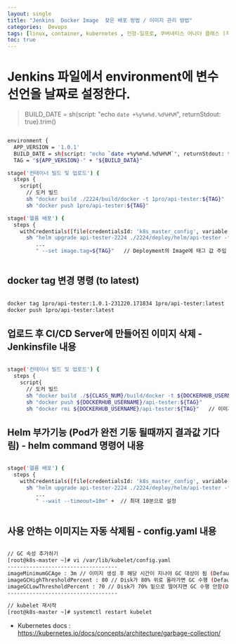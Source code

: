```yaml
---
layout: single
title: "Jenkins  Docker Image  잦은 배포 방법 / 이미지 관리 방법"
categories:  Devops
tags: [linux, container, kubernetes , 인강-일프로, 쿠버네티스 어나더 클래스 (지상편) - Sprint 1 2 , DevOps ,jenkins ,CI/DC ,Jenkens , 1pro ]
toc: true
---
```



#  Jenkins 파일에서 environment에 변수 선언을 날짜로 설정한다.

> BUILD_DATE = sh(script: "echo `date +%y%m%d.%d%H%M`", returnStdout: true).trim()

~~~bash

environment {
  APP_VERSION = '1.0.1'
  BUILD_DATE = sh(script: "echo `date +%y%m%d.%d%H%M`", returnStdout: true).trim()
  TAG = "${APP_VERSION}-" + "${BUILD_DATA}"

stage('컨테이너 빌드 및 업로드') {
  steps {
	script{
	  // 도커 빌드
      sh "docker build ./2224/build/docker -t 1pro/api-tester:${TAG}"
      sh "docker push 1pro/api-tester:${TAG}"

stage('헬름 배포') {
  steps {
    withCredentials([file(credentialsId: 'k8s_master_config', variable: 'KUBECONFIG')]) {
      sh "helm upgrade api-tester-2224 ./2224/deploy/helm/api-tester -f ./2224/deploy/helm/api-tester/values-dev.yaml" +
         ...
         " --set image.tag=${TAG}"   // Deployment의 Image에 태그 값 주입



~~~


##  docker tag 변경 명령 (to latest)

~~~bash

docker tag 1pro/api-tester:1.0.1-231220.171834 1pro/api-tester:latest
docker push 1pro/api-tester:latest

~~~

## 업로드 후 CI/CD Server에 만들어진 이미지 삭제 - Jenkinsfile 내용 


~~~bash

stage('컨테이너 빌드 및 업로드') {
  steps {
	script{
	  // 도커 빌드
      sh "docker build ./${CLASS_NUM}/build/docker -t ${DOCKERHUB_USERNAME}/api-tester:${TAG}"
      sh "docker push ${DOCKERHUB_USERNAME}/api-tester:${TAG}"
      sh "docker rmi ${DOCKERHUB_USERNAME}/api-tester:${TAG}"   // 이미지 삭제

~~~


## Helm 부가기능 (Pod가 완전 기동 될때까지 결과값 기다림) - helm command 명령어 내용

~~~bash

stage('헬름 배포') {
  steps {
    withCredentials([file(credentialsId: 'k8s_master_config', variable: 'KUBECONFIG')]) {
      sh "helm upgrade api-tester-2224 ./2224/deploy/helm/api-tester -f ./2224/deploy/helm/api-tester/values-dev.yaml" +
         ...
         " --wait --timeout=10m" +  // 최대 10분으로 설정
        

~~~



## 사용 안하는 이미지는 자동 삭제됨 - config.yaml 내용 


~~~bash

// GC 속성 추가하기
[root@k8s-master ~]# vi /var/lib/kubelet/config.yaml
-----------------------------------
imageMinimumGCAge : 3m // 이미지 생성 후 해당 시간이 지나야 GC 대상이 됨 (Default : 2m)
imageGCHighThresholdPercent : 80 // Disk가 80% 위로 올라가면 GC 수행 (Default : 85)
imageGCLowThresholdPercent : 70 // Disk가 70% 밑으로 떨어지면 GC 수행 안함(Default : 80)
-----------------------------------

// kubelet 재시작
[root@k8s-master ~]# systemctl restart kubelet


~~~


* Kubernetes docs : https://kubernetes.io/docs/concepts/architecture/garbage-collection/

